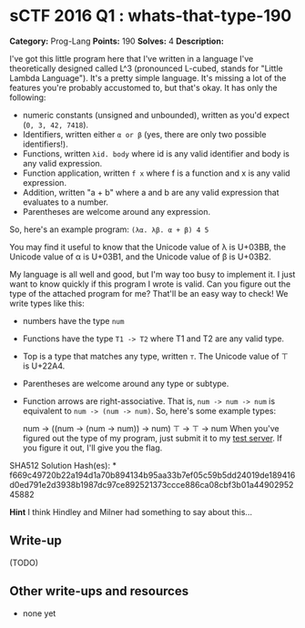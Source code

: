 # sCTF 2016 Q1 : whats-that-type-190

**Category:** Prog-Lang
**Points:** 190
**Solves:** 4
**Description:**

I've got this little program here that I've written in a language I've theoretically designed called L^3 (pronounced L-cubed, stands for "Little Lambda Language"). It's a pretty simple language. It's missing a lot of the features you're probably accustomed to, but that's okay. It has only the following:

* numeric constants (unsigned and unbounded), written as you'd expect (`0, 3, 42, 7418`).
* Identifiers, written either `α or β` (yes, there are only two possible identifiers!).
* Functions, written `λid. body` where id is any valid identifier and body is any valid expression.
* Function application, written `f x` where f is a function and x is any valid expression.
* Addition, written "a + b" where a and b are any valid expression that evaluates to a number.
* Parentheses are welcome around any expression.

So, here's an example program: `(λα. λβ. α + β) 4 5`

You may find it useful to know that the Unicode value of λ is U+03BB, the Unicode value of α is U+03B1, and the Unicode value of β is U+03B2.

My language is all well and good, but I'm way too busy to implement it. I just want to know quickly if this program I wrote is valid. Can you figure out the type of the attached program for me? That'll be an easy way to check! We write types like this:

* numbers have the type `num`
* Functions have the type `T1 -> T2` where T1 and T2 are any valid type.
* Top is a type that matches any type, written `⊤`. The Unicode value of ⊤ is U+22A4.
* Parentheses are welcome around any type or subtype.
* Function arrows are right-associative. That is, `num -> num -> num` is equivalent to `num -> (num -> num)`.
So, here's some example types:

    num -> ((num -> (num -> num)) -> num)
    ⊤ -> ⊤ -> num
When you've figured out the type of my program, just submit it to my [test server](http://problems3.2016q1.sctf.io:11422/). If you figure it out, I'll give you the flag.


SHA512 Solution Hash(es):
    * f669c49720b22a194d1a70b894134b95aa33b7ef05c59b5dd24019de189416d0ed791e2d3938b1987dc97ce892521373ccce886ca08cbf3b01a4490295245882

**Hint**
I think Hindley and Milner had something to say about this...


## Write-up

(TODO)

## Other write-ups and resources

* none yet
